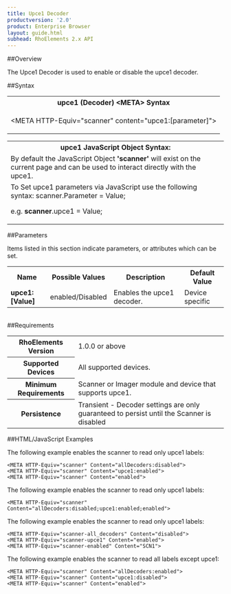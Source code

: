 ```yaml
---
title: Upce1 Decoder
productversion: '2.0'
product: Enterprise Browser
layout: guide.html
subhead: RhoElements 2.x API
---
```


##Overview

The Upce1 Decoder is used to enable or disable the upce1 decoder.

##Syntax

<table class="re-table"><tr><th class="tableHeading">upce1 (Decoder) &lt;META&gt; Syntax
</th></tr><tr><td class="clsSyntaxCells clsOddRow"><p>&lt;META HTTP-Equiv="scanner" content="upce1:[parameter]"&gt;</p></td></tr></table>
<table class="re-table"><tr><th class="tableHeading">upce1 JavaScript Object Syntax:</th></tr><tr><td class="clsSyntaxCells clsOddRow">
By default the JavaScript Object <b>'scanner'</b> will exist on the current page and can be used to interact directly with the upce1.
</td></tr><tr><td class="clsSyntaxCells clsEvenRow">
To Set upce1 parameters via JavaScript use the following syntax: scanner.Parameter = Value;
<P />e.g. <b>scanner</b>.upce1 = Value;
</td></tr></table>

##Parameters


Items listed in this section indicate parameters, or attributes which can be set.
<table class="re-table"><col width="20%" /><col width="20%" /><col width="38%" /><col width="22%" /><tr><th class="tableHeading">Name</th><th class="tableHeading">Possible Values</th><th class="tableHeading">Description</th><th class="tableHeading">Default Value</th></tr><tr><td class="clsSyntaxCells clsOddRow"><b>upce1:[Value]
</b></td><td class="clsSyntaxCells clsOddRow">enabled/Disabled</td><td class="clsSyntaxCells clsOddRow">Enables the upce1 decoder.</td><td class="clsSyntaxCells clsOddRow">Device specific</td></tr></table>
<table class="re-table"><col width="78%" /><col width="8%" /><col width="1%" /><col width="5%" /><col width="1%" /><col width="5%" /><col width="2%" /></table>





##Requirements

<table class="re-table"><tr><th class="tableHeading">RhoElements Version</th><td class="clsSyntaxCell clsEvenRow">1.0.0 or above
</td></tr><tr><th class="tableHeading">Supported Devices</th><td class="clsSyntaxCell clsOddRow">All supported devices.</td></tr><tr><th class="tableHeading">Minimum Requirements</th><td class="clsSyntaxCell clsOddRow">Scanner or Imager module and device that supports upce1.</td></tr><tr><th class="tableHeading">Persistence</th><td class="clsSyntaxCell clsEvenRow">Transient - Decoder settings are only guaranteed to persist until the Scanner is disabled</td></tr></table>


##HTML/JavaScript Examples

The following example enables the scanner to read only upce1 labels:

	<META HTTP-Equiv="scanner" Content="allDecoders:disabled">
	<META HTTP-Equiv="scanner" Content="upce1:enabled">
	<META HTTP-Equiv="scanner" Content="enabled">
	
The following example enables the scanner to read only upce1 labels:

	<META HTTP-Equiv="scanner" Content="allDecoders:disabled;upce1:enabled;enabled">
	
The following example enables the scanner to read only upce1 labels:

	<META HTTP-Equiv="scanner-all_decoders" Content="disabled">
	<META HTTP-Equiv="scanner-upce1" Content="enabled">
	<META HTTP-Equiv="scanner-enabled" Content="SCN1">
	
The following example enables the scanner to read all labels except upce1:

	<META HTTP-Equiv="scanner" Content="allDecoders:enabled">
	<META HTTP-Equiv="scanner" Content="upce1:disabled">
	<META HTTP-Equiv="scanner" Content="enabled">
	





